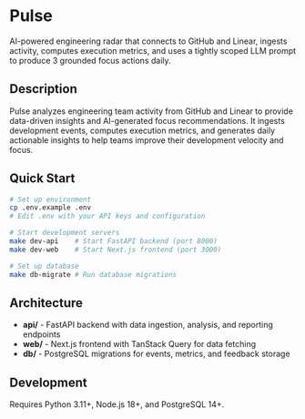 # Pulse

AI-powered engineering radar that connects to GitHub and Linear, ingests activity, computes execution metrics, and uses a tightly scoped LLM prompt to produce 3 grounded focus actions daily.

## Description

Pulse analyzes engineering team activity from GitHub and Linear to provide data-driven insights and AI-generated focus recommendations. It ingests development events, computes execution metrics, and generates daily actionable insights to help teams improve their development velocity and focus.

## Quick Start

```bash
# Set up environment
cp .env.example .env
# Edit .env with your API keys and configuration

# Start development servers
make dev-api    # Start FastAPI backend (port 8000)
make dev-web    # Start Next.js frontend (port 3000)

# Set up database
make db-migrate # Run database migrations
```

## Architecture

- **api/** - FastAPI backend with data ingestion, analysis, and reporting endpoints
- **web/** - Next.js frontend with TanStack Query for data fetching
- **db/** - PostgreSQL migrations for events, metrics, and feedback storage

## Development

Requires Python 3.11+, Node.js 18+, and PostgreSQL 14+.

